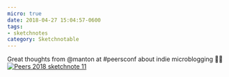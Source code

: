 ```yaml
---
micro: true
date: 2018-04-27 15:04:57-0600
tags:
- sketchnotes
category: Sketchnotable
---
```


Great thoughts from @manton at #peersconf about indie microblogging ✍🏼 [![Peers 2018 sketchnote 11](/uploads/2018/08ec86f760.jpg)](/uploads/2018/08ec86f760.jpg)